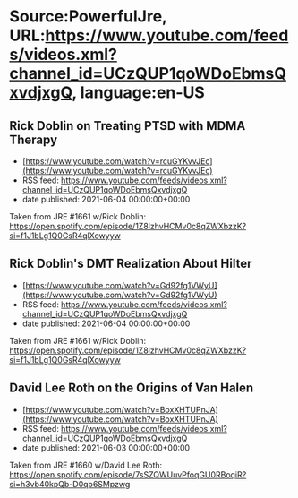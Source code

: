 # Source:PowerfulJre, URL:https://www.youtube.com/feeds/videos.xml?channel_id=UCzQUP1qoWDoEbmsQxvdjxgQ, language:en-US

## Rick Doblin on Treating PTSD with MDMA Therapy
 - [https://www.youtube.com/watch?v=rcuGYKvvJEc](https://www.youtube.com/watch?v=rcuGYKvvJEc)
 - RSS feed: https://www.youtube.com/feeds/videos.xml?channel_id=UCzQUP1qoWDoEbmsQxvdjxgQ
 - date published: 2021-06-04 00:00:00+00:00

Taken from JRE #1661 w/Rick Doblin:
https://open.spotify.com/episode/1Z8lzhvHCMv0c8qZWXbzzK?si=f1J1bLg1Q0GsR4qlXowyyw

## Rick Doblin's DMT Realization About Hilter
 - [https://www.youtube.com/watch?v=Gd92fg1VWyU](https://www.youtube.com/watch?v=Gd92fg1VWyU)
 - RSS feed: https://www.youtube.com/feeds/videos.xml?channel_id=UCzQUP1qoWDoEbmsQxvdjxgQ
 - date published: 2021-06-04 00:00:00+00:00

Taken from JRE #1661 w/Rick Doblin:
https://open.spotify.com/episode/1Z8lzhvHCMv0c8qZWXbzzK?si=f1J1bLg1Q0GsR4qlXowyyw

## David Lee Roth on the Origins of Van Halen
 - [https://www.youtube.com/watch?v=BoxXHTUPnJA](https://www.youtube.com/watch?v=BoxXHTUPnJA)
 - RSS feed: https://www.youtube.com/feeds/videos.xml?channel_id=UCzQUP1qoWDoEbmsQxvdjxgQ
 - date published: 2021-06-03 00:00:00+00:00

Taken from JRE #1660 w/David Lee Roth:
https://open.spotify.com/episode/7sSZQWUuvPfoqGU0RBoqiR?si=h3vb40kpQb-D0qb6SMpzwg

